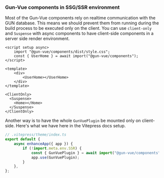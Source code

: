 ### Gun-Vue components in SSG/SSR environment

Most of the Gun-Vue components rely on realtime communication with the GUN database. This means we should prevent them from running during the build process to be executed only on the client. You can use `client-only` and `Suspense` with async components to have client-side components in a server side render environment.

```vue Home.vue
<script setup async>
	import "@gun-vue/components/dist/style.css";
	const { UserHome } = await import("@gun-vue/components");
</script>

<template>
	<div>
		<UserHome></UserHome>
	</div>
</template>
```

```vue Index.vue
<ClientOnly>
  <Suspense>
    <Home></Home>
  </Suspense>
</ClientOnly>
```

Another way is to have the whole `GunVuePlugin` be mounted only on client-side. Here's what we have here in the Vitepress docs setup.

```js
// .vitepress/theme/index.ts
export default {
	async enhanceApp({ app }) {
		if (!import.meta.env.SSR) {
			const { GunVuePlugin } = await import("@gun-vue/components");
			app.use(GunVuePlugin);
		}
	},
};
```

